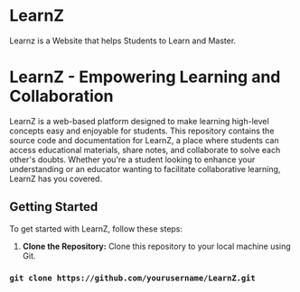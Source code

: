 # LearnZ
Learnz is a Website that helps Students to Learn and Master.
# LearnZ - Empowering Learning and Collaboration
LearnZ is a web-based platform designed to make learning high-level concepts easy and enjoyable for students. This repository contains the source code and documentation for LearnZ, a place where students can access educational materials, share notes, and collaborate to solve each other's doubts. Whether you're a student looking to enhance your understanding or an educator wanting to facilitate collaborative learning, LearnZ has you covered.
## Getting Started
To get started with LearnZ, follow these steps:

1) **Clone the Repository:** Clone this repository to your local machine using Git.
 ### `` git clone https://github.com/yourusername/LearnZ.git  ``
